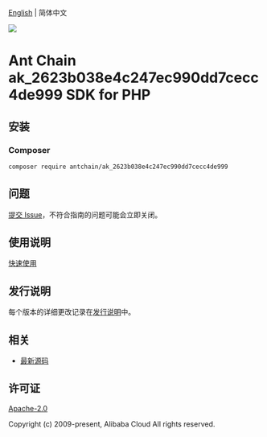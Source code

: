 [English](README.md) | 简体中文

![](https://aliyunsdk-pages.alicdn.com/icons/AlibabaCloud.svg)

# Ant Chain ak_2623b038e4c247ec990dd7cecc4de999 SDK for PHP

## 安装

### Composer

```bash
composer require antchain/ak_2623b038e4c247ec990dd7cecc4de999
```

## 问题

[提交 Issue](https://github.com/alipay/antchain-openapi-prod-sdk/issues/new)，不符合指南的问题可能会立即关闭。

## 使用说明

[快速使用](https://github.com/alipay/antchain-openapi-prod-sdk)

## 发行说明

每个版本的详细更改记录在[发行说明](./ChangeLog.txt)中。

## 相关

* [最新源码](https://github.com/antchain-openapi-sdk-php)

## 许可证

[Apache-2.0](http://www.apache.org/licenses/LICENSE-2.0)

Copyright (c) 2009-present, Alibaba Cloud All rights reserved.
